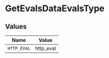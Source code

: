 # GetEvalsDataEvalsType


## Values

| Name        | Value       |
| ----------- | ----------- |
| `HTTP_EVAL` | http_eval   |